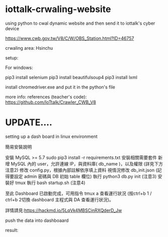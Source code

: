 # iottalk-crwaling-website

using python to cwal dynamic website and then send it to iottalk's cyber  device

https://www.cwb.gov.tw/V8/C/W/OBS_Station.html?ID=46757

crwaling area: Hsinchu

setup:

For windows:

pip3 install selenium
pip3 install beautifulsoup4
pip3 install lxml

install chromedriver.exe and put it in the python's file

more info: references (teacher's code): https://github.com/IoTtalk/Crawler_CWB_V8

# UPDATE....

setting up a dash board in linux environment

簡易安裝說明

安裝 MySQL >= 5.7
sudo pip3 install -r requirements.txt 安裝相關需要套件
新增 MySQL 內的 user，允許連線 IP，與資料庫( db_name )，以及權限 (詳見下方注意2)
修改 config.py，根據內部註解依序填上資料
視情況修改 db_init.json (記得要設定 admin 密碼與 DB 初始 table 欄位)
執行 python3 db.py init  (注意3)
安裝好 tmux
執行 bash startup.sh  (注意4)

至此 Dashboard 已啟動完成，可用指令 tmux a 查看運行狀況
(按ctrl+b 1 / ctrl+b 2切換 dashboard 主程式與 DA 查看運行狀況)。

詳情請見:https://hackmd.io/5LqVk4MBSCinRXQderD_Jw

push the data into dashboaard 

result:


